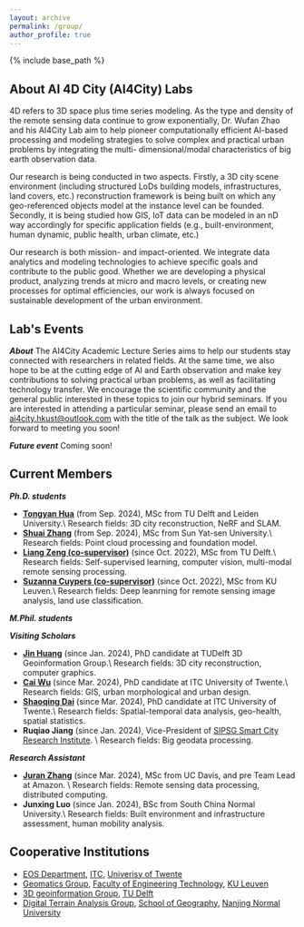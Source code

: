 ```yaml
---
layout: archive
permalink: /group/
author_profile: true
---
```


{% include base_path %}



About AI 4D City (AI4City) Labs 
---
4D refers to 3D space plus time series modeling. As the type and density of the remote sensing data continue to grow exponentially, Dr. Wufan Zhao and his AI4City Lab aim to help pioneer computationally efficient AI-based processing and modeling strategies to solve complex and practical urban problems by integrating the multi- dimensional/modal characteristics of big earth observation data.

Our research is being conducted in two aspects. Firstly, a 3D city scene environment (including structured LoDs building models, infrastructures, land covers, etc.) reconstruction framework is being built on which any geo-referenced objects model at the instance level can be founded. Secondly, it is being studied how GIS, IoT data can be modeled in an nD way accordingly for specific application fields (e.g., built-environment, human dynamic, public health, urban climate, etc.)

Our research is both mission- and impact-oriented. We integrate data analytics and modeling technologies to achieve specific goals and contribute to the public good. Whether we are developing a physical product, analyzing trends at micro and macro levels, or creating new processes for optimal efficiencies, our work is always focused on sustainable development of the urban environment.


Lab's Events
---

***About***
The AI4City Academic Lecture Series aims to help our students stay connected with researchers in related fields. At the same time, we also hope to be at the cutting edge of AI and Earth observation and make key contributions to solving practical urban problems, as well as facilitating technology transfer. We encourage the scientific community and the general public interested in these topics to join our hybrid seminars. If you are interested in attending a particular seminar, please send an email to ai4city.hkust@outlook.com with the title of the talk as the subject.
We look forward to meeting you soon!

***Future event***
Coming soon!


Current Members
---
***Ph.D. students***
* **[Tongyan Hua](https://www.researchgate.net/profile/Tongyan-Hua-3)** (from Sep. 2024), MSc from TU Delft and Leiden University.\\
Research fields: 3D city reconstruction, NeRF and SLAM.
* **[Shuai Zhang](https://www.researchgate.net/profile/Shuai-Zhang-194/research
)** (from Sep. 2024), MSc from Sun Yat-sen University.\\
 Research fields: Point cloud processing and foundation model.
* **[Liang Zeng (co-supervisor)](https://iiw.kuleuven.be/onderzoek/geomatics/people/00159796)** (since Oct. 2022), MSc from TU Delft.\\
Research fields: Self-supervised learning, computer vision, multi-modal remote sensing processing.
* **[Suzanna Cuypers (co-supervisor)](https://iiw.kuleuven.be/onderzoek/geomatics/people/00130472)** (since Oct. 2022), MSc from KU Leuven.\\
Research fields: Deep leanrning for remote sensing image analysis, land use classification.

***M.Phil. students***
<!-- * **Wenshuo Chao**, undergraduate from HKUST. -->

***Visiting Scholars***
* **[Jin Huang](https://yidahuang.github.io/)** (since Jan. 2024), PhD candidate at TUDelft 3D Geoinformation Group.\\
Research fields: 3D city reconstruction, computer graphics.
* **[Cai Wu](https://www.linkedin.com/in/cai-wu-4b2a4889)** (since Mar. 2024), PhD candidate at ITC University of Twente.\\
Research fields: GIS, urban morphological and urban design.
* **[Shaoqing Dai](https://gisersqdai.top/mycv/)** (since Mar. 2024), PhD candidate at ITC University of Twente.\\
Research fields: Spatial-temporal data analysis, geo-health, spatial statistics.
* **Ruqiao Jiang** (since Jan. 2024), Vice-President of [SIPSG Smart City Research Institute](https://www.dpark.com.cn/#/home). \\
Research fields: Big geodata processing.

***Research Assistant***
* **[Juran Zhang](https://www.linkedin.com/in/juran-zhang)** (since Mar. 2024), MSc from UC Davis, and pre Team Lead at Amazon. \\
Research fields: Remote sensing data processing, distributed computing.
* **Junxing Luo** (since Jan. 2024), BSc from South China Normal University.\\
Research fields: Built environment and infrastructure assessment, human mobility analysis.

<!-- Alumni
--- -->
<!-- * **Fan Liu**, M.Phil. 2023 -> Continue Ph.D. at HKUST(GZ).
* **Qingyan Zhu**, M.Phil. 2022, first employment: NIO Inc.  -->

Cooperative Institutions
---
* [EOS Department](https://www.itc.nl/about-itc/scientific-departments/earth-observation-science/), [ITC](https://www.itc.nl/), [Univerisy of Twente](https://www.utwente.nl/en/)
* [Geomatics Group](https://iiw.kuleuven.be/onderzoek/geomatics/home), [Faculty of Engineering Technology](https://iiw.kuleuven.be/english/index.html), [KU Leuven](https://www.kuleuven.be/english/kuleuven)
* [3D geoinformation Group](https://3d.bk.tudelft.nl/), [TU Delft](https://www.tudelft.nl/en/)
* [Digital Terrain Analysis Group](http://schools.njnu.edu.cn/geog/person/guoan-tang), [School of Geography](http://schools.njnu.edu.cn/geog/), [Nanjing Normal University](https://en.njnu.edu.cn/)



